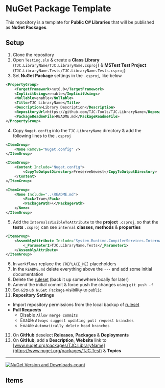# NuGet Package Template
This repository is a template for **Public C# Libraries** that will be published as **NuGet Packages**.

## Setup
1. Clone the repository
2. Open `Testing.sln` & create a **Class Library** (`TJC.LibraryName/TJC.LibraryName.csproj`) & **MSTest Test Project** (`TJC.LibraryName.Tests/TJC.LibraryName.Tests.csproj`)
3. Set **NuGet Package** settings in the `.csproj`, like below
```xml
<PropertyGroup>
	<TargetFramework>net8.0</TargetFramework>
	<ImplicitUsings>enable</ImplicitUsings>
	<Nullable>enable</Nullable>
	<Title>TJC LibraryName</Title>
	<Description>Library Description</Description>
	<RepositoryUrl>https://github.com/TJC-Tools/TJC.LibraryName</RepositoryUrl>
	<PackageReadmeFile>README.md</PackageReadmeFile>
</PropertyGroup>
```
4. Copy `Nuget.config` into the `TJC.LibraryName` directory & add the following lines to the `.csproj`
```xml
<ItemGroup>
	<None Remove="Nuget.config" />
</ItemGroup>

<ItemGroup>
	<Content Include="Nuget.config">
		<CopyToOutputDirectory>PreserveNewest</CopyToOutputDirectory>
	</Content>
</ItemGroup>

<ItemGroup>
	<None Include="..\README.md">
		<Pack>True</Pack>
		<PackagePath>\</PackagePath>
	</None>
</ItemGroup>
```
5. Add the `InternalsVisibleToAttribute` to the **project** `.csproj`, so that the **tests** `.csproj` can see `internal` **classes**, **methods** & **properties**
```xml
<ItemGroup>
	<AssemblyAttribute Include="System.Runtime.CompilerServices.InternalsVisibleToAttribute">
		<_Parameter1>TJC.LibraryName.Tests</_Parameter1>
	</AssemblyAttribute>
</ItemGroup>
```
6. In `workflows` replace the `{REPLACE_ME}` placeholders
7. In the `README.md` delete everything above the `---` and add some initial documentation
8. Delete the [ruleset](.github/ruleset.json) (back it up somewhere locally for later)
9. Amend the initial commit & force push the changes using `git push -f`
10. ~~Set `GitHub NuGet Package` visibility to `public`~~
11. **Repository Settings**
  - Import repository permissions from the local backup of [ruleset](.github/ruleset.json)
  - **Pull Requests**
    - Disable `Allow merge commits`
    - Enable `Always suggest updating pull request branches`
    - Enable `Automatically delete head branches`
12. On **GitHub** deselect **Releases**, **Packages** & **Deployments**
13. On **GitHub**, add a **Description**, **Website** link to [www.nuget.org/packages/TJC.LibraryName](https://www.nuget.org/packages/TJC.Test) & **Topics**

---

[![NuGet Version and Downloads count](https://buildstats.info/nuget/TJC.LibraryName)](https://www.nuget.org/packages/TJC.LibraryName)

## Items
